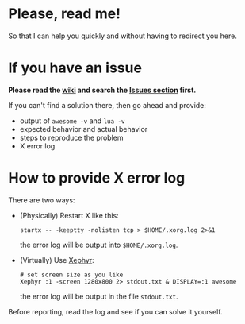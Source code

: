 # Please, read me!

So that I can help you quickly and without having to redirect you here.

# If you have an issue

**Please read the [wiki](https://github.com/lcpz/lain/wiki) and search the [Issues section](https://github.com/lcpz/lain/issues) first.**

If you can't find a solution there, then go ahead and provide:

* output of `awesome -v` and `lua -v`
* expected behavior and actual behavior
* steps to reproduce the problem
* X error log

# How to provide X error log

There are two ways:

* (Physically) Restart X like this:
  ```shell
  startx -- -keeptty -nolisten tcp > $HOME/.xorg.log 2>&1
  ```
  the error log will be output into `$HOME/.xorg.log`.

* (Virtually) Use [Xephyr](https://wikipedia.org/wiki/Xephyr):
  ```shell
  # set screen size as you like
  Xephyr :1 -screen 1280x800 2> stdout.txt & DISPLAY=:1 awesome
  ```
  the error log will be output in the file `stdout.txt`.

Before reporting, read the log and see if you can solve it yourself.
